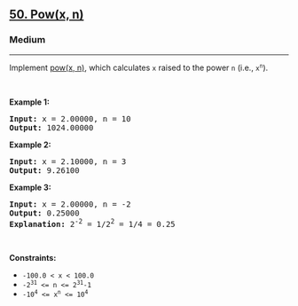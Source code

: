 <h2><a href="https://leetcode.com/problems/powx-n/">50. Pow(x, n)</a></h2><h3>Medium</h3><hr><div style="user-select: auto;"><p style="user-select: auto;">Implement <a href="http://www.cplusplus.com/reference/valarray/pow/" target="_blank" style="user-select: auto;">pow(x, n)</a>, which calculates <code style="user-select: auto;">x</code> raised to the power <code style="user-select: auto;">n</code> (i.e., <code style="user-select: auto;">x<sup style="user-select: auto;">n</sup></code>).</p>

<p style="user-select: auto;">&nbsp;</p>
<p style="user-select: auto;"><strong style="user-select: auto;">Example 1:</strong></p>

<pre style="position: relative; user-select: auto;"><strong style="user-select: auto;">Input:</strong> x = 2.00000, n = 10
<strong style="user-select: auto;">Output:</strong> 1024.00000
<div class="open_grepper_editor" title="Edit &amp; Save To Grepper" style="user-select: auto;"></div></pre>

<p style="user-select: auto;"><strong style="user-select: auto;">Example 2:</strong></p>

<pre style="position: relative; user-select: auto;"><strong style="user-select: auto;">Input:</strong> x = 2.10000, n = 3
<strong style="user-select: auto;">Output:</strong> 9.26100
<div class="open_grepper_editor" title="Edit &amp; Save To Grepper" style="user-select: auto;"></div></pre>

<p style="user-select: auto;"><strong style="user-select: auto;">Example 3:</strong></p>

<pre style="position: relative; user-select: auto;"><strong style="user-select: auto;">Input:</strong> x = 2.00000, n = -2
<strong style="user-select: auto;">Output:</strong> 0.25000
<strong style="user-select: auto;">Explanation:</strong> 2<sup style="user-select: auto;">-2</sup> = 1/2<sup style="user-select: auto;">2</sup> = 1/4 = 0.25
<div class="open_grepper_editor" title="Edit &amp; Save To Grepper" style="user-select: auto;"></div></pre>

<p style="user-select: auto;">&nbsp;</p>
<p style="user-select: auto;"><strong style="user-select: auto;">Constraints:</strong></p>

<ul style="user-select: auto;">
	<li style="user-select: auto;"><code style="user-select: auto;">-100.0 &lt; x &lt; 100.0</code></li>
	<li style="user-select: auto;"><code style="user-select: auto;">-2<sup style="user-select: auto;">31</sup> &lt;= n &lt;= 2<sup style="user-select: auto;">31</sup>-1</code></li>
	<li style="user-select: auto;"><code style="user-select: auto;">-10<sup style="user-select: auto;">4</sup> &lt;= x<sup style="user-select: auto;">n</sup> &lt;= 10<sup style="user-select: auto;">4</sup></code></li>
</ul>
</div>